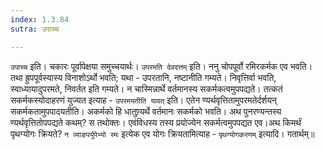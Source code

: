 ```yaml
---
index: 1.3.84
sutra: उपाच्च

---
```

   `उपाच्च` इति। चकारः पूर्वापेक्षया समुच्चयार्थः। `उपरमति देवदत्तम्` इति। ननु चोपपूर्वो रमिरकर्मक एव भवति। तथा ह्रुपपूर्वस्यास्य विनाशोऽर्थो भवति; यथा -  उपरतानि, नष्टानीति गम्यते। निवृत्तिर्वा भवति, स्वाध्यायादुपरमते, निवर्तत इति गम्यते। न चास्मिन्नार्थे वर्तमानस्य सकर्मकत्वमुपपद्यते। तत्कतं सकर्मकस्योदाहरणं युज्यत इत्याह -  `उपरमयतीति यावत्` इति। एतेन ण्यर्थवृत्तितामुपरमतेर्दर्शयन् सकर्मकतामुपपादयतीति। अकर्मको हि धातुण्र्यर्थे वर्तमानः सकर्मको भवति। अथ पुनरण्यन्तस्य ण्यर्थवृत्तितोपपद्यते कथम्? स तथोक्तः। एवंविधस्य तस्य प्रयोज्येन सकर्मत्वमुपपद्यत एव।अथ किमर्थं पृथग्योगः क्रियते? `न व्याङपर्युपेभ्यो रमः` इत्येक एव योगः क्रियतामित्याह -  `पृथग्योगकरणम्` इत्यादि। गतार्थम्॥